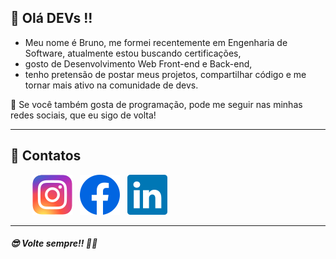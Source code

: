 ## 👋 Olá DEVs !!

* Meu nome é Bruno, me formei recentemente em Engenharia de Software, atualmente estou buscando certificações,
* gosto de Desenvolvimento Web Front-end e Back-end,
* tenho pretensão de postar meus projetos, compartilhar código e me tornar mais ativo na comunidade de devs.

🙂 Se você também gosta de programação, pode me seguir nas minhas redes sociais, que eu sigo de volta!


----
## 📩 Contatos
&nbsp; &nbsp;&nbsp;&nbsp;&nbsp;&nbsp;&nbsp;&nbsp;[![Instagram](icon/instagram.svg)](https://www.instagram.com/brunofsjob) &nbsp; [![Facebook](icon/facebook.svg)](https://www.facebook.com/brunofsjob) &nbsp; [![Linkedin](icon/linkedin.svg)](https://www.linkedin.com/in/brunofsjob) &nbsp;

----

##### 😎 _Volte sempre!!_ 🙏🏻


  
 